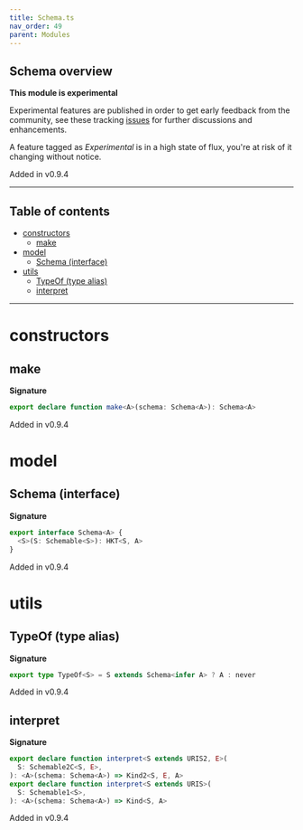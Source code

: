 ```yaml
---
title: Schema.ts
nav_order: 49
parent: Modules
---
```


## Schema overview

**This module is experimental**

Experimental features are published in order to get early feedback from the community, see these
tracking [issues](https://github.com/gcanti/io-ts/issues?q=label%3Av2.2+) for further discussions
and enhancements.

A feature tagged as _Experimental_ is in a high state of flux, you're at risk of it changing without
notice.

Added in v0.9.4

---

<h2 class="text-delta">Table of contents</h2>

- [constructors](#constructors)
  - [make](#make)
- [model](#model)
  - [Schema (interface)](#schema-interface)
- [utils](#utils)
  - [TypeOf (type alias)](#typeof-type-alias)
  - [interpret](#interpret)

---

# constructors

## make

**Signature**

```ts
export declare function make<A>(schema: Schema<A>): Schema<A>
```

Added in v0.9.4

# model

## Schema (interface)

**Signature**

```ts
export interface Schema<A> {
  <S>(S: Schemable<S>): HKT<S, A>
}
```

Added in v0.9.4

# utils

## TypeOf (type alias)

**Signature**

```ts
export type TypeOf<S> = S extends Schema<infer A> ? A : never
```

Added in v0.9.4

## interpret

**Signature**

```ts
export declare function interpret<S extends URIS2, E>(
  S: Schemable2C<S, E>,
): <A>(schema: Schema<A>) => Kind2<S, E, A>
export declare function interpret<S extends URIS>(
  S: Schemable1<S>,
): <A>(schema: Schema<A>) => Kind<S, A>
```

Added in v0.9.4
